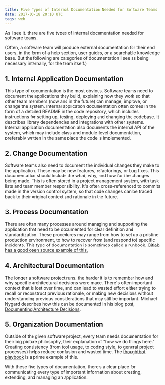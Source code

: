 ```yaml
---
title: Five Types of Internal Documentation Needed for Software Teams
date: 2017-03-18 20:10 UTC
tags: web
---
```


As I see it, there are five types of internal documentation needed for software teams.

(Often, a software team will produce external documentation for their end users, in the form of a help section, user guides, or a searchable knowledge base. But the following are categories of documentation I see as being necessary internally, for the team itself.)

## 1. Internal Application Documentation

This type of documentation is the most obvious. Software teams need to document the applications they build, explaining how they work so that other team members (now and in the future) can manage, improve, or change the system. Internal application documentation often comes in the form of a detailed README in the code repository, which includes instructions for setting up, testing, deploying and changing the codebase. It describes library dependencies and integrations with other systems. Internal application documentation also documents the internal API of the system, which may include class and module-level documentation, preferably written in the same place the code is implemented.

## 2. Change Documentation

Software teams also need to document the individual changes they make to the application. These may be new features, refactorings, or bug fixes. This documentation should include the what, why, and how for the changes being made. This is often stored in a project management system, with task lists and team member responsibility. It's often cross-referenced to commits made in the version control system, so that code changes can be traced back to their original context and rationale in the future.

## 3. Process Documentation

There are often many processes around managing and supporting the application that need to be documented for clear definition and standardization. These procedures may range from how to set up a pristine production environment, to how to recover from (and respond to) specific incidents. This type of documentation is sometimes called a runbook. [Gitlab has a good open source example of this.](https://gitlab.com/gitlab-com/runbooks)

## 4. Architectural Documentation

The longer a software project runs, the harder it is to remember how and why specific architectural decisions were made. There's often important context that is lost over time, and can lead to wasted effort either trying to recall or reconstruct previous rationale, or making new decisions without understanding previous considerations that may still be important. Michael Nygard describes how this can be documented in his blog post, [Documenting Architecture Decisions](http://thinkrelevance.com/blog/2011/11/15/documenting-architecture-decisions).

## 5. Organization Documentation

Outside of the given software project, every team needs documentation for their big picture philosophy, their explanation of "how we do things here." Creating consistency (from tool usage, to coding style, to general project processes) helps reduce confusion and wasted time. The [thoughtbot playbook](https://thoughtbot.com/playbook) is a prime example of this.

With these five types of documentation, there's a clear place for communicating every type of important information about creating, extending, and managing an application.
